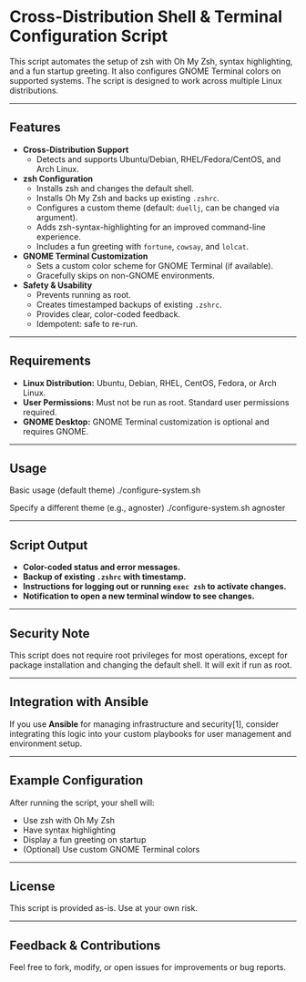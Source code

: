 # Cross-Distribution Shell & Terminal Configuration Script

This script automates the setup of zsh with Oh My Zsh, syntax highlighting, and a fun startup greeting. It also configures GNOME Terminal colors on supported systems. The script is designed to work across multiple Linux distributions.

---

## Features

- **Cross-Distribution Support**
  - Detects and supports Ubuntu/Debian, RHEL/Fedora/CentOS, and Arch Linux.
- **zsh Configuration**
  - Installs zsh and changes the default shell.
  - Installs Oh My Zsh and backs up existing `.zshrc`.
  - Configures a custom theme (default: `duellj`, can be changed via argument).
  - Adds zsh-syntax-highlighting for an improved command-line experience.
  - Includes a fun greeting with `fortune`, `cowsay`, and `lolcat`.
- **GNOME Terminal Customization**
  - Sets a custom color scheme for GNOME Terminal (if available).
  - Gracefully skips on non-GNOME environments.
- **Safety & Usability**
  - Prevents running as root.
  - Creates timestamped backups of existing `.zshrc`.
  - Provides clear, color-coded feedback.
  - Idempotent: safe to re-run.

---

## Requirements

- **Linux Distribution:** Ubuntu, Debian, RHEL, CentOS, Fedora, or Arch Linux.
- **User Permissions:** Must not be run as root. Standard user permissions required.
- **GNOME Desktop:** GNOME Terminal customization is optional and requires GNOME.

---

## Usage

Basic usage (default theme)
./configure-system.sh

Specify a different theme (e.g., agnoster)
./configure-system.sh agnoster

---

## Script Output

- **Color-coded status and error messages.**
- **Backup of existing `.zshrc` with timestamp.**
- **Instructions for logging out or running `exec zsh` to activate changes.**
- **Notification to open a new terminal window to see changes.**

---

## Security Note

This script does not require root privileges for most operations, except for package installation and changing the default shell. It will exit if run as root.

---

## Integration with Ansible

If you use **Ansible** for managing infrastructure and security[1], consider integrating this logic into your custom playbooks for user management and environment setup.

---

## Example Configuration

After running the script, your shell will:
- Use zsh with Oh My Zsh
- Have syntax highlighting
- Display a fun greeting on startup
- (Optional) Use custom GNOME Terminal colors

---

## License

This script is provided as-is. Use at your own risk.

---

## Feedback & Contributions

Feel free to fork, modify, or open issues for improvements or bug reports.
